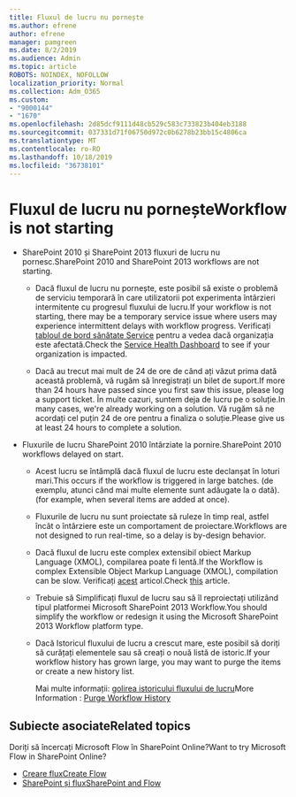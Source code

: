 ```yaml
---
title: Fluxul de lucru nu pornește
ms.author: efrene
author: efrene
manager: pamgreen
ms.date: 8/2/2019
ms.audience: Admin
ms.topic: article
ROBOTS: NOINDEX, NOFOLLOW
localization_priority: Normal
ms.collection: Adm_O365
ms.custom:
- "9000144"
- "1670"
ms.openlocfilehash: 2d85dcf9111d48cb529c583c733823b404eb3188
ms.sourcegitcommit: 037331d71f06750d972c0b6278b23bb15c4806ca
ms.translationtype: MT
ms.contentlocale: ro-RO
ms.lasthandoff: 10/18/2019
ms.locfileid: "36738101"
---
```

# <a name="workflow-is-not-starting"></a><span data-ttu-id="f7a0f-102">Fluxul de lucru nu pornește</span><span class="sxs-lookup"><span data-stu-id="f7a0f-102">Workflow is not starting</span></span>

- <span data-ttu-id="f7a0f-103">SharePoint 2010 și SharePoint 2013 fluxuri de lucru nu pornesc.</span><span class="sxs-lookup"><span data-stu-id="f7a0f-103">SharePoint 2010 and SharePoint 2013 workflows are not starting.</span></span>

    - <span data-ttu-id="f7a0f-104">Dacă fluxul de lucru nu pornește, este posibil să existe o problemă de serviciu temporară în care utilizatorii pot experimenta întârzieri intermitente cu progresul fluxului de lucru.</span><span class="sxs-lookup"><span data-stu-id="f7a0f-104">If your workflow is not starting, there may be a temporary service issue where users may experience intermittent delays with workflow progress.</span></span> <span data-ttu-id="f7a0f-105">Verificați [tabloul de bord sănătate Service](https:/admin.microsoft.com/AdminPortal/Home#/servicehealth) pentru a vedea dacă organizația este afectată.</span><span class="sxs-lookup"><span data-stu-id="f7a0f-105">Check the [Service Health Dashboard](https:/admin.microsoft.com/AdminPortal/Home#/servicehealth) to see if your organization is impacted.</span></span>

    - <span data-ttu-id="f7a0f-106">Dacă au trecut mai mult de 24 de ore de când ați văzut prima dată această problemă, vă rugăm să înregistrați un bilet de suport.</span><span class="sxs-lookup"><span data-stu-id="f7a0f-106">If more than 24 hours have passed since you first saw this issue, please log a support ticket.</span></span> <span data-ttu-id="f7a0f-107">În multe cazuri, suntem deja de lucru pe o soluție.</span><span class="sxs-lookup"><span data-stu-id="f7a0f-107">In many cases, we're already working on a solution.</span></span> <span data-ttu-id="f7a0f-108">Vă rugăm să ne acordați cel puțin 24 de ore pentru a finaliza o soluție.</span><span class="sxs-lookup"><span data-stu-id="f7a0f-108">Please give us at least 24 hours to complete a solution.</span></span>

- <span data-ttu-id="f7a0f-109">Fluxurile de lucru SharePoint 2010 întârziate la pornire.</span><span class="sxs-lookup"><span data-stu-id="f7a0f-109">SharePoint 2010 workflows delayed on start.</span></span>

    - <span data-ttu-id="f7a0f-110">Acest lucru se întâmplă dacă fluxul de lucru este declanșat în loturi mari.</span><span class="sxs-lookup"><span data-stu-id="f7a0f-110">This occurs if the workflow is triggered in large batches.</span></span> <span data-ttu-id="f7a0f-111">(de exemplu, atunci când mai multe elemente sunt adăugate la o dată).</span><span class="sxs-lookup"><span data-stu-id="f7a0f-111">(for example, when several items are added at once).</span></span>

    - <span data-ttu-id="f7a0f-112">Fluxurile de lucru nu sunt proiectate să ruleze în timp real, astfel încât o întârziere este un comportament de proiectare.</span><span class="sxs-lookup"><span data-stu-id="f7a0f-112">Workflows are not designed to run real-time, so a delay is by-design behavior.</span></span>

   -  <span data-ttu-id="f7a0f-113">Dacă fluxul de lucru este complex extensibil obiect Markup Language (XMOL), compilarea poate fi lentă.</span><span class="sxs-lookup"><span data-stu-id="f7a0f-113">If the Workflow is complex Extensible Object Markup Language (XMOL), compilation can be slow.</span></span> <span data-ttu-id="f7a0f-114">Verificați [acest](https://support.microsoft.com//kb/3043697) articol.</span><span class="sxs-lookup"><span data-stu-id="f7a0f-114">Check [this](https://support.microsoft.com//kb/3043697) article.</span></span>

    - <span data-ttu-id="f7a0f-115">Trebuie să Simplificați fluxul de lucru sau să îl reproiectați utilizând tipul platformei Microsoft SharePoint 2013 Workflow.</span><span class="sxs-lookup"><span data-stu-id="f7a0f-115">You should simplify the workflow or redesign it using the Microsoft SharePoint 2013 Workflow platform type.</span></span>

    - <span data-ttu-id="f7a0f-116">Dacă Istoricul fluxului de lucru a crescut mare, este posibil să doriți să curățați elementele sau să creați o nouă listă de istoric.</span><span class="sxs-lookup"><span data-stu-id="f7a0f-116">If your workflow history has grown large, you may want to purge the items or create a new history list.</span></span>

        <span data-ttu-id="f7a0f-117">Mai multe informații: [golirea istoricului fluxului de lucru](https://blogs.technet.microsoft.com/marj/2015/08/07/sharepoint-2010-workflows-best-practice-purge-workflow-history-list-items/)</span><span class="sxs-lookup"><span data-stu-id="f7a0f-117">More Information : [Purge Workflow History](https://blogs.technet.microsoft.com/marj/2015/08/07/sharepoint-2010-workflows-best-practice-purge-workflow-history-list-items/)</span></span>


## <a name="related-topics"></a><span data-ttu-id="f7a0f-118">Subiecte asociate</span><span class="sxs-lookup"><span data-stu-id="f7a0f-118">Related topics</span></span>
<span data-ttu-id="f7a0f-119">Doriți să încercați Microsoft Flow în SharePoint Online?</span><span class="sxs-lookup"><span data-stu-id="f7a0f-119">Want to try Microsoft Flow in SharePoint Online?</span></span>
- [<span data-ttu-id="f7a0f-120">Creare flux</span><span class="sxs-lookup"><span data-stu-id="f7a0f-120">Create Flow</span></span>](https://support.office.com/article/Create-a-flow-for-a-list-or-library-in-SharePoint-Online-or-OneDrive-for-Business-a9c3e03b-0654-46af-a254-20252e580d01) 
- [<span data-ttu-id="f7a0f-121">SharePoint și flux</span><span class="sxs-lookup"><span data-stu-id="f7a0f-121">SharePoint and Flow</span></span>](https://flow.microsoft.com/blog/sharepoint-and-flow/) 


